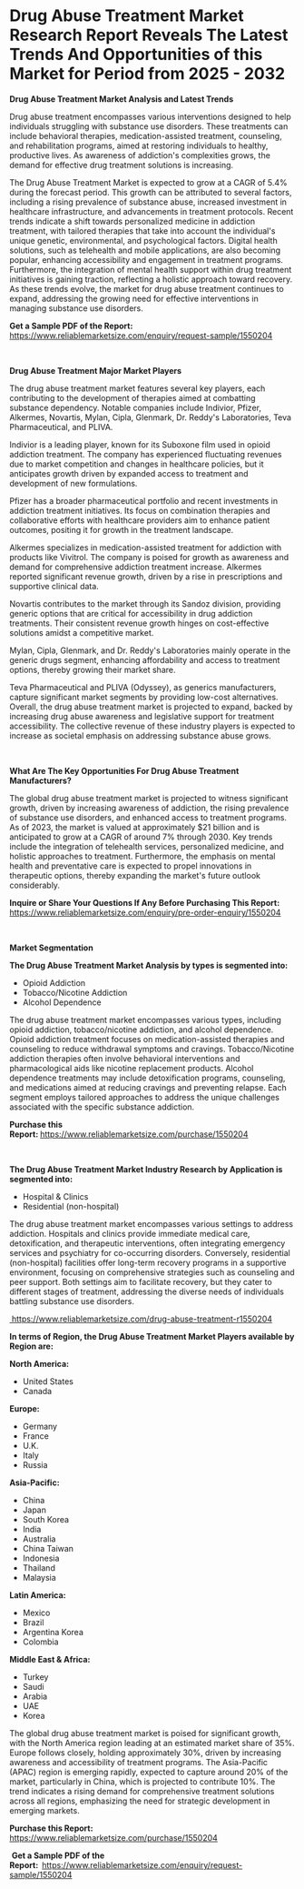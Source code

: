 <p><h1>Drug Abuse Treatment Market Research Report Reveals The Latest Trends And Opportunities of this Market for Period from 2025 - 2032</h1></p><p><strong>Drug Abuse Treatment Market Analysis and Latest Trends</strong></p>
<p><p>Drug abuse treatment encompasses various interventions designed to help individuals struggling with substance use disorders. These treatments can include behavioral therapies, medication-assisted treatment, counseling, and rehabilitation programs, aimed at restoring individuals to healthy, productive lives. As awareness of addiction's complexities grows, the demand for effective drug treatment solutions is increasing.</p><p>The Drug Abuse Treatment Market is expected to grow at a CAGR of 5.4% during the forecast period. This growth can be attributed to several factors, including a rising prevalence of substance abuse, increased investment in healthcare infrastructure, and advancements in treatment protocols. Recent trends indicate a shift towards personalized medicine in addiction treatment, with tailored therapies that take into account the individual's unique genetic, environmental, and psychological factors. Digital health solutions, such as telehealth and mobile applications, are also becoming popular, enhancing accessibility and engagement in treatment programs. Furthermore, the integration of mental health support within drug treatment initiatives is gaining traction, reflecting a holistic approach toward recovery. As these trends evolve, the market for drug abuse treatment continues to expand, addressing the growing need for effective interventions in managing substance use disorders.</p></p>
<p><strong>Get a Sample PDF of the Report:&nbsp;</strong> <a href="https://www.reliablemarketsize.com/enquiry/request-sample/1550204?utm_campaign=3558&utm_medium=2&utm_source=Github&utm_content=ia&utm_term=12042025&utm_id=drug-abuse-treatment">https://www.reliablemarketsize.com/enquiry/request-sample/1550204</a></p>
<p>&nbsp;</p>
<p><strong>Drug Abuse Treatment Major Market Players</strong></p>
<p><p>The drug abuse treatment market features several key players, each contributing to the development of therapies aimed at combatting substance dependency. Notable companies include Indivior, Pfizer, Alkermes, Novartis, Mylan, Cipla, Glenmark, Dr. Reddy's Laboratories, Teva Pharmaceutical, and PLIVA.</p><p>Indivior is a leading player, known for its Suboxone film used in opioid addiction treatment. The company has experienced fluctuating revenues due to market competition and changes in healthcare policies, but it anticipates growth driven by expanded access to treatment and development of new formulations.</p><p>Pfizer has a broader pharmaceutical portfolio and recent investments in addiction treatment initiatives. Its focus on combination therapies and collaborative efforts with healthcare providers aim to enhance patient outcomes, positing it for growth in the treatment landscape.</p><p>Alkermes specializes in medication-assisted treatment for addiction with products like Vivitrol. The company is poised for growth as awareness and demand for comprehensive addiction treatment increase. Alkermes reported significant revenue growth, driven by a rise in prescriptions and supportive clinical data.</p><p>Novartis contributes to the market through its Sandoz division, providing generic options that are critical for accessibility in drug addiction treatments. Their consistent revenue growth hinges on cost-effective solutions amidst a competitive market.</p><p>Mylan, Cipla, Glenmark, and Dr. Reddy's Laboratories mainly operate in the generic drugs segment, enhancing affordability and access to treatment options, thereby growing their market share.</p><p>Teva Pharmaceutical and PLIVA (Odyssey), as generics manufacturers, capture significant market segments by providing low-cost alternatives. Overall, the drug abuse treatment market is projected to expand, backed by increasing drug abuse awareness and legislative support for treatment accessibility. The collective revenue of these industry players is expected to increase as societal emphasis on addressing substance abuse grows.</p></p>
<p>&nbsp;</p>
<p><strong>What Are The Key Opportunities For Drug Abuse Treatment Manufacturers?</strong></p>
<p><p>The global drug abuse treatment market is projected to witness significant growth, driven by increasing awareness of addiction, the rising prevalence of substance use disorders, and enhanced access to treatment programs. As of 2023, the market is valued at approximately $21 billion and is anticipated to grow at a CAGR of around 7% through 2030. Key trends include the integration of telehealth services, personalized medicine, and holistic approaches to treatment. Furthermore, the emphasis on mental health and preventative care is expected to propel innovations in therapeutic options, thereby expanding the market's future outlook considerably.</p></p>
<p><strong>Inquire or Share Your Questions If Any Before Purchasing This Report:</strong> <a href="https://www.reliablemarketsize.com/enquiry/pre-order-enquiry/1550204?utm_campaign=3558&utm_medium=2&utm_source=Github&utm_content=ia&utm_term=12042025&utm_id=drug-abuse-treatment">https://www.reliablemarketsize.com/enquiry/pre-order-enquiry/1550204</a></p>
<p>&nbsp;</p>
<p><strong>Market Segmentation</strong></p>
<p><strong>The Drug Abuse Treatment Market Analysis by types is segmented into:</strong></p>
<p><ul><li>Opioid Addiction</li><li>Tobacco/Nicotine Addiction</li><li>Alcohol Dependence</li></ul></p>
<p><p>The drug abuse treatment market encompasses various types, including opioid addiction, tobacco/nicotine addiction, and alcohol dependence. Opioid addiction treatment focuses on medication-assisted therapies and counseling to reduce withdrawal symptoms and cravings. Tobacco/Nicotine addiction therapies often involve behavioral interventions and pharmacological aids like nicotine replacement products. Alcohol dependence treatments may include detoxification programs, counseling, and medications aimed at reducing cravings and preventing relapse. Each segment employs tailored approaches to address the unique challenges associated with the specific substance addiction.</p></p>
<p><strong>Purchase this Report:&nbsp;</strong><a href="https://www.reliablemarketsize.com/purchase/1550204?utm_campaign=3558&utm_medium=2&utm_source=Github&utm_content=ia&utm_term=12042025&utm_id=drug-abuse-treatment">https://www.reliablemarketsize.com/purchase/1550204</a></p>
<p>&nbsp;</p>
<p><strong>The Drug Abuse Treatment Market Industry Research by Application is segmented into:</strong></p>
<p><ul><li>Hospital & Clinics</li><li>Residential (non-hospital)</li></ul></p>
<p><p>The drug abuse treatment market encompasses various settings to address addiction. Hospitals and clinics provide immediate medical care, detoxification, and therapeutic interventions, often integrating emergency services and psychiatry for co-occurring disorders. Conversely, residential (non-hospital) facilities offer long-term recovery programs in a supportive environment, focusing on comprehensive strategies such as counseling and peer support. Both settings aim to facilitate recovery, but they cater to different stages of treatment, addressing the diverse needs of individuals battling substance use disorders.</p></p>
<p><a href="https://www.reliablemarketsize.com/drug-abuse-treatment-r1550204?utm_campaign=3558&utm_medium=2&utm_source=Github&utm_content=ia&utm_term=12042025&utm_id=drug-abuse-treatment">&nbsp;https://www.reliablemarketsize.com/drug-abuse-treatment-r1550204</a></p>
<p><strong>In terms of Region, the Drug Abuse Treatment Market Players available by Region are:</strong></p>
<p>
    <p> <strong> North America: </strong>
        <ul>
            <li>United States</li>
            <li>Canada</li>
        </ul>
        </p> 
    <p> <strong> Europe: </strong>
        <ul>
            <li>Germany</li>
            <li>France</li>
            <li>U.K.</li>
            <li>Italy</li>
            <li>Russia</li>
        </ul>
        </p> 
    <p> <strong> Asia-Pacific: </strong>
        <ul>
            <li>China</li>
            <li>Japan</li>
            <li>South Korea</li>
            <li>India</li>
            <li>Australia</li>
            <li>China Taiwan</li>
            <li>Indonesia</li>
            <li>Thailand</li>
            <li>Malaysia</li>
        </ul>
        </p> 
    <p> <strong> Latin America: </strong>
        <ul>
            <li>Mexico</li>
            <li>Brazil</li>
            <li>Argentina Korea</li>
            <li>Colombia</li>
        </ul>
        </p> 
    <p> <strong> Middle East & Africa: </strong>
        <ul>
            <li>Turkey</li>
            <li>Saudi</li>
            <li>Arabia</li>
            <li>UAE</li>
            <li>Korea</li>
        </ul>
    </p>
    </p>
<p><p>The global drug abuse treatment market is poised for significant growth, with the North America region leading at an estimated market share of 35%. Europe follows closely, holding approximately 30%, driven by increasing awareness and accessibility of treatment programs. The Asia-Pacific (APAC) region is emerging rapidly, expected to capture around 20% of the market, particularly in China, which is projected to contribute 10%. The trend indicates a rising demand for comprehensive treatment solutions across all regions, emphasizing the need for strategic development in emerging markets.</p></p>
<p><strong>Purchase this Report: </strong><a href="https://www.reliablemarketsize.com/purchase/1550204?utm_campaign=3558&utm_medium=2&utm_source=Github&utm_content=ia&utm_term=12042025&utm_id=drug-abuse-treatment">https://www.reliablemarketsize.com/purchase/1550204</a></p>
<p>&nbsp;<strong>Get a Sample PDF of the Report:&nbsp;&nbsp;</strong><a href="https://www.reliablemarketsize.com/enquiry/request-sample/1550204?utm_campaign=3558&utm_medium=2&utm_source=Github&utm_content=ia&utm_term=12042025&utm_id=drug-abuse-treatment">https://www.reliablemarketsize.com/enquiry/request-sample/1550204</a></p>
<p><strong></strong></p>
<p><p></p><p></p><p></p></p>